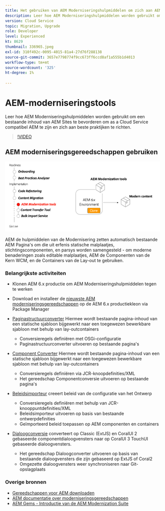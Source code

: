 ```yaml
---
title: Het gebruiken van AEM Moderniseringshulpmiddelen om zich aan AEM as a Cloud Service te bewegen
description: Leer hoe AEM Moderniseringshulpmiddelen worden gebruikt om een bestaand AEM project en inhoud te bevorderen om as a Cloud Service compatibel AEM te zijn.
version: Cloud Service
topic: Migration, Upgrade
role: Developer
level: Experienced
kt: 8629
thumbnail: 336965.jpeg
exl-id: 310f492c-0095-4015-81a4-27d76f288138
source-git-commit: 3657e7798774f9cc673ff6ccd8af1a555b1d4013
workflow-type: tm+mt
source-wordcount: '325'
ht-degree: 1%

---
```



# AEM-moderniseringstools

Leer hoe AEM Moderniseringshulpmiddelen worden gebruikt om een bestaande inhoud van AEM Sites te bevorderen om as a Cloud Service compatibel AEM te zijn en zich aan beste praktijken te richten.

>[!VIDEO](https://video.tv.adobe.com/v/336965/?quality=12&learn=on)

## AEM moderniseringsgereedschappen gebruiken

![Levenscyclus AEM moderniseringsgereedschappen](./assets/aem-modernization-tools.png)

AEM de hulpmiddelen van de Modernisering zetten automatisch bestaande AEM Pagina&#39;s om die uit erfenis statische malplaatjes, stichtingscomponenten, en parsys worden samengesteld - om moderne benaderingen zoals editable malplaatjes, AEM de Componenten van de Kern WCM, en de Containers van de Lay-out te gebruiken.

### Belangrijkste activiteiten

+ Klonen AEM 6.x productie om AEM Moderniseringshulpmiddelen tegen te werken
+ Download en installeer de [nieuwste AEM moderniseringsgereedschappen](https://github.com/adobe/aem-modernize-tools/releases/latest) op de AEM 6.x productiekleon via Package Manager

+ [Paginastructuurconverter](https://opensource.adobe.com/aem-modernize-tools/pages/tools/page-structure.html) Hiermee wordt bestaande pagina-inhoud van een statische sjabloon bijgewerkt naar een toegewezen bewerkbare sjabloon met behulp van lay-outcontainers
   + Conversieregels definiëren met OSGi-configuratie
   + Paginastructuurconverter uitvoeren op bestaande pagina&#39;s

+ [Component Converter](https://opensource.adobe.com/aem-modernize-tools/pages/tools/component.html) Hiermee wordt bestaande pagina-inhoud van een statische sjabloon bijgewerkt naar een toegewezen bewerkbare sjabloon met behulp van lay-outcontainers
   + Conversieregels definiëren via JCR-knoopdefinities/XML
   + Het gereedschap Componentconversie uitvoeren op bestaande pagina&#39;s

+ [Beleidsimporteur](https://opensource.adobe.com/aem-modernize-tools/pages/tools/policy-importer.html) creeert beleid van de configuratie van het Ontwerp
   + Conversieregels definiëren met behulp van JCR-knooppuntdefinities/XML
   + Beleidsimporteur uitvoeren op basis van bestaande ontwerpdefinities
   + Geïmporteerd beleid toepassen op AEM componenten en containers

+ [Dialoogconversie](https://opensource.adobe.com/aem-modernize-tools/pages/tools/dialog.html) converteert op Classic (ExtJS) en CoralUI 2 gebaseerde componentdialoogvensters naar op CoralUI 3 TouchUI gebaseerde dialoogvensters.
   + Het gereedschap Dialoogconverter uitvoeren op basis van bestaande dialoogvensters die zijn gebaseerd op ExtJS of Coral2
   + Omgezette dialoogvensters weer synchroniseren naar Git-opslagplaats

### Overige bronnen

+ [Gereedschappen voor AEM downloaden](https://github.com/adobe/aem-modernize-tools/releases/latest)
+ [AEM documentatie over moderniseringsgereedschappen](https://opensource.adobe.com/aem-modernize-tools/)
+ [AEM Gems - Introductie van de AEM Modernization Suite](https://helpx.adobe.com/experience-manager/kt/eseminars/gems/Introducing-the-AEM-Modernization-Suite.html)
